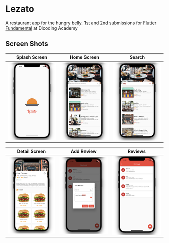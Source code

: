 # Lezato

A restaurant app for the hungry belly. [1st](https://github.com/f1dz/Lezato-Flutter/releases/tag/1.0.0) and [2nd](https://github.com/f1dz/Lezato-Flutter/releases/tag/2.0.3) submissions for [Flutter Fundamental](https://www.dicoding.com/academies/195) at Dicoding Academy 

## Screen Shots

Splash Screen | Home Screen | Search
:----------:|:-------------:|:--------:
<img src="/assets/images/splash.png" width=300/> | <img src="/assets/images/home.png" width=300/> | <img src="/assets/images/search.png" width=300/>

Detail Screen | Add Review | Reviews
:----------:|:-------------:|:--------:
<img src="/assets/images/detail.png" width=300/> | <img src="/assets/images/review_add.png" width=300/> | <img src="/assets/images/review.png" width=300/>
